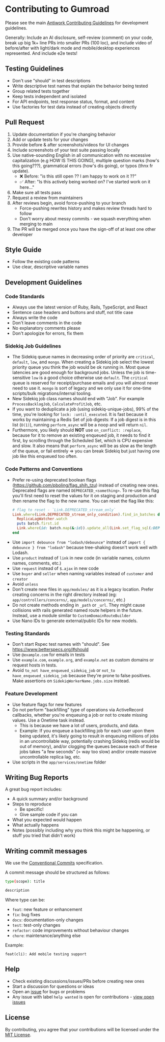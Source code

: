 # Contributing to Gumroad

Please see the main [Antiwork Contributing Guidelines](https://github.com/antiwork/.github/blob/main/CONTRIBUTING.md) for development guidelines.

Generally: Include an AI disclosure, self-review (comment) on your code, break up big 1k+ line PRs into smaller PRs (100 loc), and include video of before/after with light/dark mode and mobile/desktop experiences represented. And include e2e tests!

## Testing Guidelines

- Don't use "should" in test descriptions
- Write descriptive test names that explain the behavior being tested
- Group related tests together
- Keep tests independent and isolated
- For API endpoints, test response status, format, and content
- Use factories for test data instead of creating objects directly

## Pull Request

1. Update documentation if you're changing behavior
2. Add or update tests for your changes
3. Provide before & after screenshots/videos for UI changes
4. Include screenshots of your test suite passing locally
5. Use native-sounding English in all communication with no excessive capitalization (e.g HOW IS THIS GOING), multiple question marks (how's this going???), grammatical errors (how's dis going), or typos (thnx fr update).
   - ❌ Before: "is this still open ?? I am happy to work on it ??"
   - ✅ After: "Is this actively being worked on? I've started work on it here…"
6. Make sure all tests pass
7. Request a review from maintainers
8. After reviews begin, avoid force-pushing to your branch
   - Force-pushing rewrites history and makes review threads hard to follow
   - Don't worry about messy commits - we squash everything when merging to main
9. The PR will be merged once you have the sign-off of at least one other developer

## Style Guide

- Follow the existing code patterns
- Use clear, descriptive variable names

## Development Guidelines

### Code Standards

- Always use the latest version of Ruby, Rails, TypeScript, and React
- Sentence case headers and buttons and stuff, not title case
- Always write the code
- Don't leave comments in the code
- No explanatory comments please
- Don't apologize for errors, fix them

### Sidekiq Job Guidelines

- The Sidekiq queue names in decreasing order of priority are `critical`, `default`, `low`, and `mongo`. When creating a Sidekiq job select the lowest priority queue you think the job would be ok running in. Most queue latencies are good enough for background jobs. Unless the job is time-sensitive `low` is a good choice otherwise use `default`. The `critical` queue is reserved for receipt/purchase emails and you will almost never need to use it. `mongo` is sort of legacy and we only use it for one-time scripts/bulk migrations/internal tooling.
- New Sidekiq job class names should end with "Job". For example `ProcessBacklogJob`, `CalculateProfitJob`, etc.
- If you want to deduplicate a job (using sidekiq-unique-jobs), 99% of the time, you're looking for `lock: :until_executed`. It is fast because it works by maintaining a Redis Set of job digests: If a job digest is in this list (`O(1)`), running `perform_async` will be a noop and will return `nil`.
- Furthermore, you likely should **NOT** use `on_conflict: :replace`, because for it to remove an existing enqueued job, it needs to find it first, by scrolling through the Scheduled Set, which is CPU expensive and slow. It also means that `perform_async` will be as slow as the length of the queue, or fail entirely ⇒ you can break Sidekiq but just having one job like this enqueued too often.

### Code Patterns and Conventions

- Prefer re-using deprecated boolean flags (https://github.com/pboling/flag_shih_tzu) instead of creating new ones. Deprecated flags are named `DEPRECATED_<something>`. To re-use this flag you'll first need to reset the values for it on staging and production and then rename the flag to the new name. You can reset the flag like this:
  ```ruby
  # flag to reset - `Link.DEPRECATED_stream_only`
  Link.where(Link.DEPRECATED_stream_only_condition).find_in_batches do |batch|
    ReplicaLagWatcher.watch
    puts batch.first.id
    Link.where(id: batch.map(&:id)).update_all(Link.set_flag_sql(:DEPRECATED_stream_only, false))
  end
  ```
- Use `import debounce from "lodash/debounce"` instead of `import { debounce } from "lodash"` because tree-shaking doesn't work well with Lodash.
- Use `product` instead of `link` in new code (in variable names, column names, comments, etc.)
- Use `request` instead of `$.ajax` in new code
- Use `buyer` and `seller` when naming variables instead of `customer` and `creator`
- Avoid `unless`
- Don't create new files in `app/modules/` as it is a legacy location. Prefer creating concerns in the right directory instead (eg: `app/controllers/concerns/`, `app/models/concerns/`, etc.)
- Do not create methods ending in `_path` or `_url`. They might cause collisions with rails generated named route helpers in the future. Instead, use a module similar to `CustomDomainRouteBuilder`
- Use Nano IDs to generate external/public IDs for new models.

### Testing Standards

- Don't start Rspec test names with "should". See https://www.betterspecs.org/#should
- Use `@example.com` for emails in tests
- Use `example.com`, `example.org`, and `example.net` as custom domains or request hosts in tests.
- Avoid `to_not have_enqueued_sidekiq_job` or `not_to have_enqueued_sidekiq_job` because they're prone to false positives. Make assertions on `SidekiqWorkerName.jobs.size` instead.

### Feature Development

- Use feature flags for new features
- Do not perform "backfilling" type of operations via ActiveRecord callbacks, whether you're enqueuing a job or not to create missing values. Use a Onetime task instead.
  - This is because we have a lot of users, products, and data.
  - Example: If you enqueue a backfilling job for each user upon them being updated, it's likely going to result in enqueuing millions of jobs in an uncontrollable way, potentially crashing Sidekiq (redis would be out of memory), and/or clogging the queues because each of these jobs takes "a few seconds" (= way too slow) and/or create massive uncontrollable replica lag, etc.
- Use scripts in the `app/services/onetime` folder

## Writing Bug Reports

A great bug report includes:

- A quick summary and/or background
- Steps to reproduce
  - Be specific!
  - Give sample code if you can
- What you expected would happen
- What actually happens
- Notes (possibly including why you think this might be happening, or stuff you tried that didn't work)

## Writing commit messages

We use the [Conventional Commits](https://www.conventionalcommits.org/en/v1.0.0/) specification.

A commit message should be structured as follows:

```bash
type(scope): title

description
```

Where type can be:

- `feat`: new feature or enhancement
- `fix`: bug fixes
- `docs`: documentation-only changes
- `test`: test-only changes
- `refactor`: code improvements without behaviour changes
- `chore`: maintenance/anything else

Example:

```
feat(cli): Add mobile testing support
```

## Help

- Check existing discussions/issues/PRs before creating new ones
- Start a discussion for questions or ideas
- Open an [issue](https://github.com/antiwork/gumroad/issues) for bugs or problems
- Any issue with label `help wanted` is open for contributions - [view open issues](https://github.com/antiwork/gumroad/issues?q=state%3Aopen%20label%3A%22help%20wanted%22)

## License

By contributing, you agree that your contributions will be licensed under the [MIT License](LICENSE.md).

